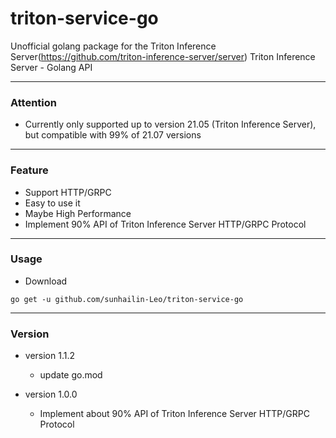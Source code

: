 # triton-service-go
Unofficial golang package for the Triton Inference Server(https://github.com/triton-inference-server/server)
Triton Inference Server - Golang API

---

### Attention

* Currently only supported up to version 21.05 (Triton Inference Server), but compatible with 99% of 21.07 versions

---

### Feature

* Support HTTP/GRPC
* Easy to use it
* Maybe High Performance
* Implement 90% API of Triton Inference Server HTTP/GRPC Protocol

--- 

### Usage

* Download
```shell
go get -u github.com/sunhailin-Leo/triton-service-go
```

---

### Version

* version 1.1.2
  * update go.mod

* version 1.0.0
    * Implement about 90% API of Triton Inference Server HTTP/GRPC Protocol